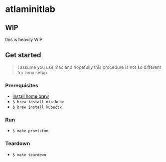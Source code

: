 # atlaminitlab

## WIP
this is heavily WIP

## Get started
> I assume you use mac and hopefully this procedure is not so different for linux setup

### Prerequisites
- [install home brew](https://brew.sh)
- `$ brew install minikube`
- `$ brew install kubectx`

### Run
- `$ make provision`

### Teardown
- `$ make teardown`

